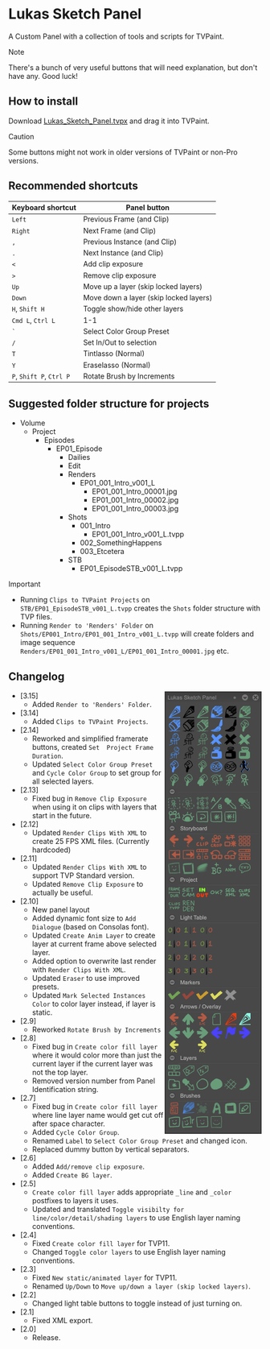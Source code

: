 # Lukas Sketch Panel
A Custom Panel with a collection of tools and scripts for TVPaint.
> [!NOTE]
> There's a bunch of very useful buttons that will need explanation, but don't have any. Good luck!
## How to install
Download [Lukas_Sketch_Panel.tvpx](panels/Lukas_Sketch_Panel.tvpx?raw=1) and drag it into TVPaint.
> [!CAUTION]
> Some buttons might not work in older versions of TVPaint or non-Pro versions.
## Recommended shortcuts
Keyboard shortcut | Panel button
--- | ---
`Left` | Previous Frame (and Clip)
`Right` | Next Frame (and Clip)
`,` | Previous Instance (and Clip)
`.` | Next Instance (and Clip)
`<` | Add clip exposure
`>` | Remove clip exposure
`Up` | Move up a layer (skip locked layers)
`Down` | Move down a layer (skip locked layers)
`H`, `Shift H` | Toggle show/hide other layers
`Cmd L`, `Ctrl L` | 1-1
`` ` ``| Select Color Group Preset
`/`| Set In/Out to selection
`T`| Tintlasso (Normal)
`Y`| Eraselasso (Normal)
`P`, `Shift P`, `Ctrl P` | Rotate Brush by Increments

## Suggested folder structure for projects
- Volume
    - Project
      - Episodes
        - EP01_Episode
          - Dailies
          - Edit
          - Renders
            - EP01_001_Intro_v001_L
              - EP01_001_Intro_00001.jpg
              - EP01_001_Intro_00002.jpg
              - EP01_001_Intro_00003.jpg
          - Shots
            - 001_Intro
              - EP01_001_Intro_v001_L.tvpp
            - 002_SomethingHappens
            - 003_Etcetera
          - STB
            - EP01_EpisodeSTB_v001_L.tvpp
> [!IMPORTANT]
> - Running `Clips to TVPaint Projects` on `STB/EP01_EpisodeSTB_v001_L.tvpp` creates the `Shots` folder structure with TVP files.
> - Running `Render to 'Renders' Folder` on `Shots/EP001_Intro/EP01_001_Intro_v001_L.tvpp` will create folders and image sequence `Renders/EP01_001_Intro_v001_L/EP01_001_Intro_00001.jpg` etc.

## Changelog
<img align="right" src="screenshot.png">

- [3.15]
  - Added `Render to 'Renders' Folder`.
- [3.14]
  - Added `Clips to TVPaint Projects`.
- [2.14]
  - Reworked and simplified framerate buttons, created `Set  Project Frame Duration`.
  - Updated `Select Color Group Preset` and `Cycle Color Group` to set group for all selected layers.
- [2.13]
  - Fixed bug in `Remove Clip Exposure` when using it on clips with layers that start in the future.
- [2.12]
  - Updated `Render Clips With XML` to create 25 FPS XML files. (Currently hardcoded)
- [2.11]
  - Updated `Render Clips With XML` to support TVP Standard version.
  - Updated `Remove Clip Exposure` to actually be useful.
- [2.10]
  - New panel layout
  - Added dynamic font size to `Add Dialogue` (based on Consolas font).
  - Updated `Create Anim Layer` to create layer at current frame above selected layer.
  - Added option to overwrite last render with `Render Clips With XML`.
  - Updated `Eraser` to use improved presets.
  - Updated `Mark Selected Instances Color` to color layer instead, if layer is static.
- [2.9]
  - Reworked `Rotate Brush by Increments`
- [2.8]
  - Fixed bug in `Create color fill layer` where it would color more than just the current layer if the current layer was not the top layer.
  - Removed version number from Panel Identification string.
- [2.7]
  - Fixed bug in `Create color fill layer` where line layer name would get cut off after space character.
  - Added `Cycle Color Group`.
  - Renamed `Label` to `Select Color Group Preset` and changed icon.
  - Replaced dummy button by vertical separators.
- [2.6]
  - Added `Add/remove clip exposure`.
  - Added `Create BG layer`.
- [2.5]
  - `Create color fill layer` adds appropriate `_line` and `_color` postfixes to layers it uses.
  - Updated and translated `Toggle visibilty for line/color/detail/shading layers` to use English layer naming conventions.
- [2.4]
  - Fixed `Create color fill layer` for TVP11.
  - Changed `Toggle color layers` to use English layer naming conventions.
- [2.3]
  - Fixed `New static/animated layer` for TVP11.
  - Renamed `Up/Down` to `Move up/down a layer (skip locked layers)`.
- [2.2]
  - Changed light table buttons to toggle instead of just turning on.
- [2.1]
  - Fixed XML export.
- [2.0]
  - Release.
